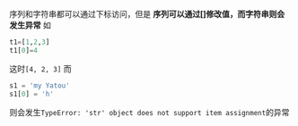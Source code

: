 序列和字符串都可以通过下标访问，但是
**序列可以通过[]修改值，而字符串则会发生异常**
如
```python
t1=[1,2,3]
t1[0]=4
```
这时`[4, 2, 3]`
而
```python
s1 = 'my Yatou'
s1[0] = 'h'
```
则会发生`TypeError: 'str' object does not support item assignment`的异常
